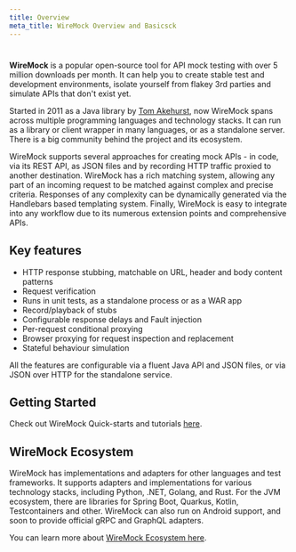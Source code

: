 ```yaml
---
title: Overview
meta_title: WireMock Overview and Basicsck
---
```


#

**WireMock** is a popular open-source tool for API mock testing
with over 5 million downloads per month.
It can help you to create stable test and development environments,
isolate yourself from flakey 3rd parties
and simulate APIs that don't exist yet.

Started in 2011 as a Java library by [Tom Akehurst](https://github.com/tomakehurst),
now WireMock spans across multiple programming languages and technology stacks.
It can run as a library or client wrapper in many languages, or as a standalone server.
There is a big community behind the project and its ecosystem.

WireMock supports several approaches for creating mock APIs -
in code, via its REST API, as JSON files and by recording HTTP traffic proxied to another destination.
WireMock has a rich matching system, allowing any part of an incoming request to be matched against complex and precise criteria.
Responses of any complexity can be dynamically generated via the Handlebars based templating system.
Finally, WireMock is easy to integrate into any workflow due to its numerous extension points and comprehensive APIs.

## Key features

- HTTP response stubbing, matchable on URL, header and body content patterns
- Request verification
- Runs in unit tests, as a standalone process or as a WAR app
- Record/playback of stubs
- Configurable response delays and Fault injection
- Per-request conditional proxying
- Browser proxying for request inspection and replacement
- Stateful behaviour simulation

All the features are configurable via a fluent Java API and JSON files,
or via JSON over HTTP for the standalone service.

## Getting Started

Check out WireMock Quick-starts and tutorials [here](../getting_started/getting-started.md).

## WireMock Ecosystem

WireMock has implementations and adapters for other languages and test frameworks.
It supports adapters and implementations for various technology stacks, including Python, .NET, Golang, and Rust.
For the JVM ecosystem, there are libraries for Spring Boot, Quarkus, Kotlin, Testcontainers and other.
WireMock can also run on Android support, and soon to provide official gRPC and GraphQL adapters.

You can learn more about [WireMock Ecosystem here](https://github.com/wiremock/ecosystem).
